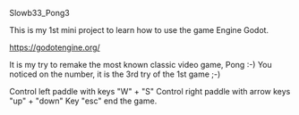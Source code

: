 Slowb33_Pong3

This is my 1st mini project to learn how to use the game Engine Godot.

https://godotengine.org/

It is my try to remake the most known classic video game, Pong :-)
You noticed on the number, it is the 3rd try of the 1st game ;-)

Control left paddle with keys "W" + "S"
Control right paddle with arrow keys "up" + "down"
Key "esc" end the game.
